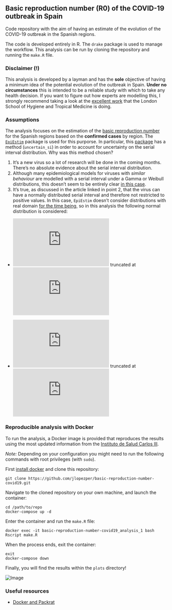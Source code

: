 
## Basic reproduction number (R0) of the COVID-19 outbreak in Spain

Code repository with the aim of having an estimate of the evolution of
the COVID-19 outbreak in the Spanish regions.

The code is developed entirely in R. The `drake` package is used to
manage the workflow. This analysis can be run by cloning the repository
and running the `make.R` file.

### Disclaimer (\!)

This analysis is developed by a layman and has the **sole** objective of
having a minimum idea of the potential evolution of the outbreak in
Spain. **Under no circumstances** this is intended to be a reliable
study with which to take any health decision. If you want to figure out
how experts are modelling this, I strongly recommend taking a look at
the [excellent
work](https://cmmid.github.io/topics/covid19/current-patterns-transmission/global-time-varying-transmission.html)
that the London School of Hygiene and Tropical Medicine is doing.

### Assumptions

The analysis focuses on the estimation of the [basic reproduction
number](https://en.wikipedia.org/wiki/Basic_reproduction_number) for the
Spanish regions based on the **confirmed cases** by region. The
[`EpiEstim`](https://cran.r-project.org/web/packages/EpiEstim/index.html)
package is used for this purporse. In particular, this
[package](https://cran.r-project.org/web/packages/EpiEstim/vignettes/demo.html)
has a method (`uncertain_si`) in order to account for uncertainty on the
serial interval distribution. Why was this method chosen?

1.  It’s a new virus so a lot of research will be done in the coming
    months. There’s no absolute evidence about the serial interval
    distribution.
2.  Although many epidemiological models for viruses with *similar
    behaviour* are modelled with a serial interval under a Gamma or
    Weibull distributions, this doesn’t seem to be entirely clear [in
    this case](https://wwwnc.cdc.gov/eid/article/26/6/20-0357_article).
3.  It’s true, as discussed in the article linked in point 2, that the
    virus can have a normally distributed serial interval and therefore
    not restricted to positive values. In this case, `EpiEstim` doesn’t
    consider distributions with real domain [for the time
    being](https://github.com/annecori/EpiEstim/issues/90), so in this
    analysis the following normal distribution is
    considered:

<!-- end list -->

  - ![equation](https://latex.codecogs.com/gif.latex?%5Cmu%20%5Csim%20N%283.96%2C%202%29)
    truncated at
    ![equation](https://latex.codecogs.com/gif.latex?%5B1%2C%206%5D)

  - ![equation](https://latex.codecogs.com/gif.latex?%5Csigma%20%5Csim%20N%284.75%2C%201%29)
    truncated at
    ![equation](https://latex.codecogs.com/gif.latex?%5B2.5%2C%206%5D)

### Reproducible analysis with Docker

To run the analysis, a Docker image is provided that reproduces the
results using the most updated information from the [Instituto de Salud
Carlos III](https://covid19.isciii.es).

*Note:* Depending on your configuration you might need to run the
following commands with root privileges (with `sudo`).

First [install docker](https://docs.docker.com/install/) and clone this
repository:

    git clone https://github.com/jlopezper/basic-reproduction-number-covid19.git

Navigate to the cloned repository on your own machine, and launch the
container:

    cd /path/to/repo
    docker-compose up -d

Enter the container and run the `make.R` file:

    docker exec -it basic-reproduction-number-covid19_analysis_1 bash
    Rscript make.R

When the process ends, exit the container:

    exit
    docker-compose down

Finally, you will find the results within the `plots` directory\!

![Image](https://i.imgur.com/GQNCv8M.png)

### Useful resources

  - [Docker and
    Packrat](https://www.joelnitta.com/post/docker-and-packrat/)
